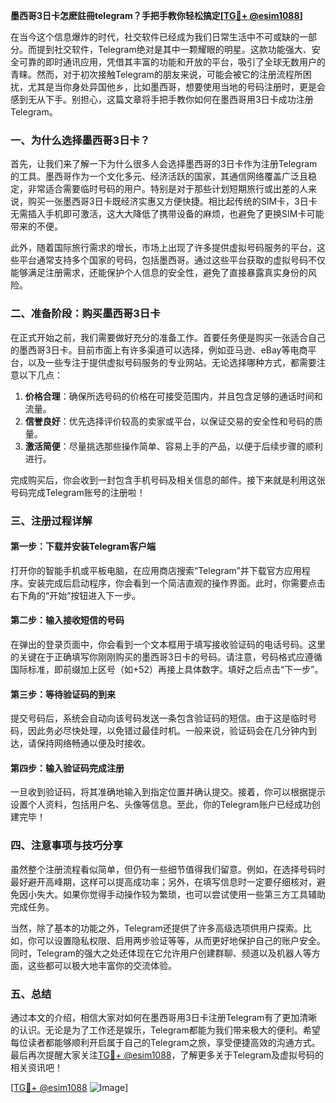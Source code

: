**墨西哥3日卡怎麽註冊telegram？手把手教你轻松搞定[[TG💪+ @esim1088](https://t.me/s/esim1088)]**

在当今这个信息爆炸的时代，社交软件已经成为我们日常生活中不可或缺的一部分。而提到社交软件，Telegram绝对是其中一颗耀眼的明星。这款功能强大、安全可靠的即时通讯应用，凭借其丰富的功能和开放的平台，吸引了全球无数用户的青睐。然而，对于初次接触Telegram的朋友来说，可能会被它的注册流程所困扰，尤其是当你身处异国他乡，比如墨西哥，想要使用当地的号码注册时，更是会感到无从下手。别担心，这篇文章将手把手教你如何在墨西哥用3日卡成功注册Telegram。

### 一、为什么选择墨西哥3日卡？

首先，让我们来了解一下为什么很多人会选择墨西哥的3日卡作为注册Telegram的工具。墨西哥作为一个文化多元、经济活跃的国家，其通信网络覆盖广泛且稳定，非常适合需要临时号码的用户。特别是对于那些计划短期旅行或出差的人来说，购买一张墨西哥3日卡既经济实惠又方便快捷。相比起传统的SIM卡，3日卡无需插入手机即可激活，这大大降低了携带设备的麻烦，也避免了更换SIM卡可能带来的不便。

此外，随着国际旅行需求的增长，市场上出现了许多提供虚拟号码服务的平台，这些平台通常支持多个国家的号码，包括墨西哥。通过这些平台获取的虚拟号码不仅能够满足注册需求，还能保护个人信息的安全性，避免了直接暴露真实身份的风险。

### 二、准备阶段：购买墨西哥3日卡

在正式开始之前，我们需要做好充分的准备工作。首要任务便是购买一张适合自己的墨西哥3日卡。目前市面上有许多渠道可以选择，例如亚马逊、eBay等电商平台，以及一些专注于提供虚拟号码服务的专业网站。无论选择哪种方式，都需要注意以下几点：

1. **价格合理**：确保所选号码的价格在可接受范围内，并且包含足够的通话时间和流量。
2. **信誉良好**：优先选择评价较高的卖家或平台，以保证交易的安全性和号码的质量。
3. **激活简便**：尽量挑选那些操作简单、容易上手的产品，以便于后续步骤的顺利进行。

完成购买后，你会收到一封包含手机号码及相关信息的邮件。接下来就是利用这张号码完成Telegram账号的注册啦！

### 三、注册过程详解

#### 第一步：下载并安装Telegram客户端

打开你的智能手机或平板电脑，在应用商店搜索“Telegram”并下载官方应用程序。安装完成后启动程序，你会看到一个简洁直观的操作界面。此时，你需要点击右下角的“开始”按钮进入下一步。

#### 第二步：输入接收短信的号码

在弹出的登录页面中，你会看到一个文本框用于填写接收验证码的电话号码。这里的关键在于正确填写你刚刚购买的墨西哥3日卡的号码。请注意，号码格式应遵循国际标准，即前缀加上区号（如+52）再接上具体数字。填好之后点击“下一步”。

#### 第三步：等待验证码的到来

提交号码后，系统会自动向该号码发送一条包含验证码的短信。由于这是临时号码，因此务必尽快处理，以免错过最佳时机。一般来说，验证码会在几分钟内到达，请保持网络畅通以便及时接收。

#### 第四步：输入验证码完成注册

一旦收到验证码，将其准确地输入到指定位置并确认提交。接着，你可以根据提示设置个人资料，包括用户名、头像等信息。至此，你的Telegram账户已经成功创建完毕！

### 四、注意事项与技巧分享

虽然整个注册流程看似简单，但仍有一些细节值得我们留意。例如，在选择号码时最好避开高峰期，这样可以提高成功率；另外，在填写信息时一定要仔细核对，避免因小失大。如果你觉得手动操作较为繁琐，也可以尝试使用一些第三方工具辅助完成任务。

当然，除了基本的功能之外，Telegram还提供了许多高级选项供用户探索。比如，你可以设置隐私权限、启用两步验证等等，从而更好地保护自己的账户安全。同时，Telegram的强大之处还体现在它允许用户创建群聊、频道以及机器人等方面，这些都可以极大地丰富你的交流体验。

### 五、总结

通过本文的介绍，相信大家对如何在墨西哥用3日卡注册Telegram有了更加清晰的认识。无论是为了工作还是娱乐，Telegram都能为我们带来极大的便利。希望每位读者都能够顺利开启属于自己的Telegram之旅，享受便捷高效的沟通方式。最后再次提醒大家关注[TG💪+ @esim1088](https://t.me/s/esim1088)，了解更多关于Telegram及虚拟号码的相关资讯吧！

[[TG💪+ @esim1088](https://t.me/s/esim1088) ![Image](https://i.postimg.cc/4NQfJmqS/Snipaste-2025-05-13-00-14-12.png)]